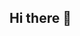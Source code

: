 ## Hi there 👋

<!--
**maramchaouch/maramchaouch** 
Here are some ideas to get you started:

- 🔭 I’m currently working on developing my skills in development
 🎓 Computer Science Student at ISAMM
- 📫 How to reach me: "maram.chaouech15@gmail.com

-->
